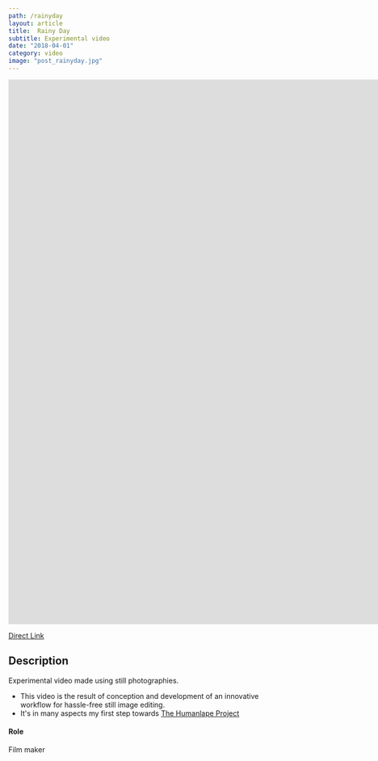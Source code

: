 ```yaml
---
path: /rainyday
layout: article
title:  Rainy Day
subtitle: Experimental video
date: "2018-04-01"
category: video
image: "post_rainyday.jpg"
---
```


<iframe src="https://player.vimeo.com/video/263371046" frameborder="0" allowfullscreen width="1920" height="1080"></iframe>

[Direct Link](https://vimeo.com/263371046)

##  Description
Experimental video made using still photographies.  

* This video is the result of conception and development of an innovative workflow for hassle-free still image editing.
* It's in many aspects my first step towards [The Humanlape Project](/humanlapseProject#content)

#### Role
Film maker